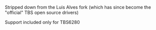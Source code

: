 Stripped down from the Luis Alves fork (which has since become the "official" TBS open source drivers)

Support included only for TBS6280

